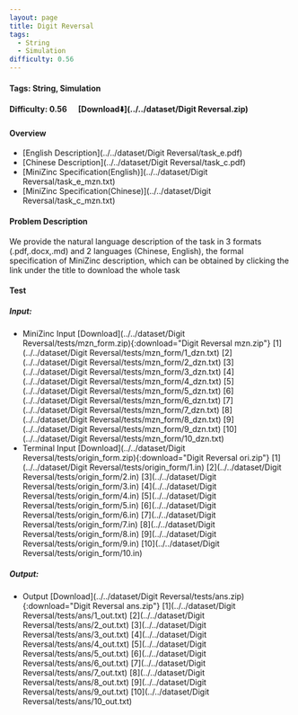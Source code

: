 ```yaml
---
layout: page
title: Digit Reversal
tags:
  - String
  - Simulation
difficulty: 0.56
---
```


#### Tags: String, Simulation
#### Difficulty: 0.56 &nbsp;&nbsp;&nbsp;&nbsp; [Download⬇️](../../dataset/Digit Reversal.zip)
#### Overview
- [English Description](../../dataset/Digit Reversal/task_e.pdf)
- [Chinese Description](../../dataset/Digit Reversal/task_c.pdf)
- [MiniZinc Specification(English)](../../dataset/Digit Reversal/task_e_mzn.txt)
- [MiniZinc Specification(Chinese)](../../dataset/Digit Reversal/task_c_mzn.txt)

#### Problem Description
We provide the natural language description of the task in 3 formats (.pdf,.docx,.md) and 2 languages (Chinese, English), the formal specification of MiniZinc description, which can be obtained by clicking the link under the title to download the whole task
#### Test
##### Input:
- MiniZinc Input [Download](../../dataset/Digit Reversal/tests/mzn_form.zip){:download="Digit Reversal mzn.zip"} [1](../../dataset/Digit Reversal/tests/mzn_form/1_dzn.txt) [2](../../dataset/Digit Reversal/tests/mzn_form/2_dzn.txt) [3](../../dataset/Digit Reversal/tests/mzn_form/3_dzn.txt) [4](../../dataset/Digit Reversal/tests/mzn_form/4_dzn.txt) [5](../../dataset/Digit Reversal/tests/mzn_form/5_dzn.txt) [6](../../dataset/Digit Reversal/tests/mzn_form/6_dzn.txt) [7](../../dataset/Digit Reversal/tests/mzn_form/7_dzn.txt) [8](../../dataset/Digit Reversal/tests/mzn_form/8_dzn.txt) [9](../../dataset/Digit Reversal/tests/mzn_form/9_dzn.txt) [10](../../dataset/Digit Reversal/tests/mzn_form/10_dzn.txt) 
- Terminal Input [Download](../../dataset/Digit Reversal/tests/origin_form.zip){:download="Digit Reversal ori.zip"} [1](../../dataset/Digit Reversal/tests/origin_form/1.in) [2](../../dataset/Digit Reversal/tests/origin_form/2.in) [3](../../dataset/Digit Reversal/tests/origin_form/3.in) [4](../../dataset/Digit Reversal/tests/origin_form/4.in) [5](../../dataset/Digit Reversal/tests/origin_form/5.in) [6](../../dataset/Digit Reversal/tests/origin_form/6.in) [7](../../dataset/Digit Reversal/tests/origin_form/7.in) [8](../../dataset/Digit Reversal/tests/origin_form/8.in) [9](../../dataset/Digit Reversal/tests/origin_form/9.in) [10](../../dataset/Digit Reversal/tests/origin_form/10.in) 

##### Output:
- Output [Download](../../dataset/Digit Reversal/tests/ans.zip){:download="Digit Reversal ans.zip"} [1](../../dataset/Digit Reversal/tests/ans/1_out.txt) [2](../../dataset/Digit Reversal/tests/ans/2_out.txt) [3](../../dataset/Digit Reversal/tests/ans/3_out.txt) [4](../../dataset/Digit Reversal/tests/ans/4_out.txt) [5](../../dataset/Digit Reversal/tests/ans/5_out.txt) [6](../../dataset/Digit Reversal/tests/ans/6_out.txt) [7](../../dataset/Digit Reversal/tests/ans/7_out.txt) [8](../../dataset/Digit Reversal/tests/ans/8_out.txt) [9](../../dataset/Digit Reversal/tests/ans/9_out.txt) [10](../../dataset/Digit Reversal/tests/ans/10_out.txt) 

